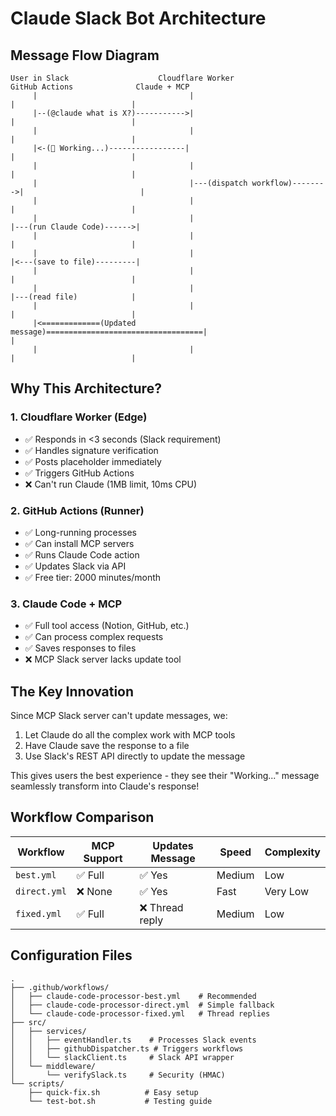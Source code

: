 # Claude Slack Bot Architecture

## Message Flow Diagram

```
User in Slack                    Cloudflare Worker                GitHub Actions              Claude + MCP
     |                                  |                               |                          |
     |--(@claude what is X?)----------->|                               |                          |
     |                                  |                               |                          |
     |<-(🤔 Working...)-----------------|                               |                          |
     |                                  |                               |                          |
     |                                  |---(dispatch workflow)-------->|                          |
     |                                  |                               |                          |
     |                                  |                               |---(run Claude Code)------>|
     |                                  |                               |                          |
     |                                  |                               |<---(save to file)---------|
     |                                  |                               |                          |
     |                                  |                               |---(read file)            |
     |                                  |                               |                          |
     |<=============(Updated message)===================================|                          |
     |                                  |                               |                          |
```

## Why This Architecture?

### 1. **Cloudflare Worker** (Edge)
- ✅ Responds in <3 seconds (Slack requirement)
- ✅ Handles signature verification
- ✅ Posts placeholder immediately
- ✅ Triggers GitHub Actions
- ❌ Can't run Claude (1MB limit, 10ms CPU)

### 2. **GitHub Actions** (Runner)
- ✅ Long-running processes
- ✅ Can install MCP servers
- ✅ Runs Claude Code action
- ✅ Updates Slack via API
- ✅ Free tier: 2000 minutes/month

### 3. **Claude Code + MCP**
- ✅ Full tool access (Notion, GitHub, etc.)
- ✅ Can process complex requests
- ✅ Saves responses to files
- ❌ MCP Slack server lacks update tool

## The Key Innovation

Since MCP Slack server can't update messages, we:
1. Let Claude do all the complex work with MCP tools
2. Have Claude save the response to a file
3. Use Slack's REST API directly to update the message

This gives users the best experience - they see their "Working..." message seamlessly transform into Claude's response!

## Workflow Comparison

| Workflow | MCP Support | Updates Message | Speed | Complexity |
|----------|-------------|-----------------|-------|------------|
| `best.yml` | ✅ Full | ✅ Yes | Medium | Low |
| `direct.yml` | ❌ None | ✅ Yes | Fast | Very Low |
| `fixed.yml` | ✅ Full | ❌ Thread reply | Medium | Low |

## Configuration Files

```
.
├── .github/workflows/
│   ├── claude-code-processor-best.yml    # Recommended
│   ├── claude-code-processor-direct.yml  # Simple fallback
│   └── claude-code-processor-fixed.yml   # Thread replies
├── src/
│   ├── services/
│   │   ├── eventHandler.ts    # Processes Slack events
│   │   ├── githubDispatcher.ts # Triggers workflows
│   │   └── slackClient.ts     # Slack API wrapper
│   └── middleware/
│       └── verifySlack.ts     # Security (HMAC)
└── scripts/
    ├── quick-fix.sh          # Easy setup
    └── test-bot.sh           # Testing guide
```